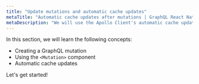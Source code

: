 ```yaml
---
title: "Update mutations and automatic cache updates"
metaTitle: "Automatic cache updates after mutations | GraphQL React Native Apollo Tutorial"
metaDescription: "We will use the Apollo Client's automatic cache update to perform UI updates after a GraphQL mutation in the React Native app"
---
```


In this section, we will learn the following concepts:

- Creating a GraphQL mutation
- Using the `<Mutation>` component
- Automatic cache updates

Let's get started!
